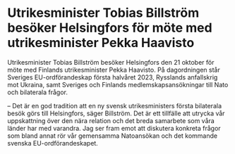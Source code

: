 # Utrikesminister Tobias Billström besöker Helsingfors för möte med utrikesminister Pekka Haavisto

Utrikesminister Tobias Billström besöker Helsingfors den 21 oktober för möte med Finlands utrikesminister Pekka Haavisto. På dagordningen står Sveriges EU-ordförandeskap första halvåret 2023, Rysslands anfallskrig mot Ukraina, samt Sveriges och Finlands medlemskapsansökningar till Nato och bilaterala frågor.

– Det är en god tradition att en ny svensk utrikesministers första bilaterala besök görs till Helsingfors, säger Billström. Det är ett tillfälle att utrycka vår uppskattning över den nära relation och det breda samarbete som våra länder har med varandra. Jag ser fram emot att diskutera konkreta frågor som bland annat rör vår gemensamma Natoansökan och det kommande svenska EU-ordförandeskapet.
